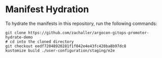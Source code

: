 # Manifest Hydration

To hydrate the manifests in this repository, run the following commands:

```shell
git clone https://github.com/zachaller/argocon-gitops-promoter-hydrate-demo
# cd into the cloned directory
git checkout eedf72048920281f1f042e4e43fc428ba8b97dc8
kustomize build ./user-configuration/staging/e2e
```
